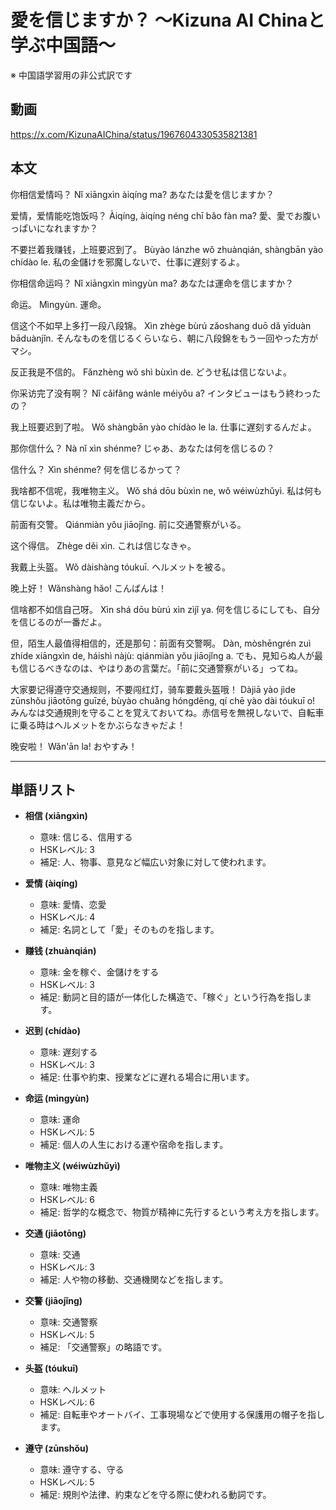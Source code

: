 # 愛を信じますか？ 〜Kizuna AI Chinaと学ぶ中国語〜
※ 中国語学習用の非公式訳です

## 動画
https://x.com/KizunaAIChina/status/1967604330535821381

## 本文

你相信爱情吗？
Nǐ xiāngxìn àiqíng ma?
あなたは愛を信じますか？

爱情，爱情能吃饱饭吗？
Àiqíng, àiqíng néng chī bǎo fàn ma?
愛、愛でお腹いっぱいになれますか？

不要拦着我赚钱，上班要迟到了。
Bùyào lánzhe wǒ zhuànqián, shàngbān yào chídào le.
私の金儲けを邪魔しないで、仕事に遅刻するよ。

你相信命运吗？
Nǐ xiāngxìn mìngyùn ma?
あなたは運命を信じますか？

命运。
Mìngyùn.
運命。

信这个不如早上多打一段八段锦。
Xìn zhège bùrú zǎoshang duō dǎ yīduàn bāduànjǐn.
そんなものを信じるくらいなら、朝に八段錦をもう一回やった方がマシ。

反正我是不信的。
Fǎnzhèng wǒ shì bùxìn de.
どうせ私は信じないよ。

你采访完了没有啊？
Nǐ cǎifǎng wánle méiyǒu a?
インタビューはもう終わったの？

我上班要迟到了啦。
Wǒ shàngbān yào chídào le la.
仕事に遅刻するんだよ。

那你信什么？
Nà nǐ xìn shénme?
じゃあ、あなたは何を信じるの？

信什么？
Xìn shénme?
何を信じるかって？

我啥都不信呢，我唯物主义。
Wǒ shá dōu bùxìn ne, wǒ wéiwùzhǔyì.
私は何も信じないよ。私は唯物主義だから。

前面有交警。
Qiánmiàn yǒu jiāojǐng.
前に交通警察がいる。

这个得信。
Zhège děi xìn.
これは信じなきゃ。

我戴上头盔。
Wǒ dàishàng tóukuī.
ヘルメットを被る。

晚上好！
Wǎnshàng hǎo!
こんばんは！

信啥都不如信自己呀。
Xìn shá dōu bùrú xìn zìjǐ ya.
何を信じるにしても、自分を信じるのが一番だよ。

但，陌生人最值得相信的，还是那句：前面有交警啊。
Dàn, mòshēngrén zuì zhíde xiāngxìn de, háishì nàjù: qiánmiàn yǒu jiāojǐng a.
でも、見知らぬ人が最も信じるべきなのは、やはりあの言葉だ。「前に交通警察がいる」ってね。

大家要记得遵守交通规则，不要闯红灯，骑车要戴头盔哦！
Dàjiā yào jìde zūnshǒu jiāotōng guīzé, bùyào chuǎng hóngdēng, qí chē yào dài tóukuī o!
みんなは交通規則を守ることを覚えておいてね。赤信号を無視しないで、自転車に乗る時はヘルメットをかぶらなきゃだよ！

晚安啦！
Wǎn'ān la!
おやすみ！

---

## 単語リスト

* **相信 (xiāngxìn)**
    * 意味: 信じる、信用する
    * HSKレベル: 3
    * 補足: 人、物事、意見など幅広い対象に対して使われます。

* **爱情 (àiqíng)**
    * 意味: 愛情、恋愛
    * HSKレベル: 4
    * 補足: 名詞として「愛」そのものを指します。

* **赚钱 (zhuànqián)**
    * 意味: 金を稼ぐ、金儲けをする
    * HSKレベル: 3
    * 補足: 動詞と目的語が一体化した構造で、「稼ぐ」という行為を指します。

* **迟到 (chídào)**
    * 意味: 遅刻する
    * HSKレベル: 3
    * 補足: 仕事や約束、授業などに遅れる場合に用います。

* **命运 (mìngyùn)**
    * 意味: 運命
    * HSKレベル: 5
    * 補足: 個人の人生における運や宿命を指します。

* **唯物主义 (wéiwùzhǔyì)**
    * 意味: 唯物主義
    * HSKレベル: 6
    * 補足: 哲学的な概念で、物質が精神に先行するという考え方を指します。

* **交通 (jiāotōng)**
    * 意味: 交通
    * HSKレベル: 3
    * 補足: 人や物の移動、交通機関などを指します。

* **交警 (jiāojǐng)**
    * 意味: 交通警察
    * HSKレベル: 5
    * 補足: 「交通警察」の略語です。

* **头盔 (tóukuī)**
    * 意味: ヘルメット
    * HSKレベル: 6
    * 補足: 自転車やオートバイ、工事現場などで使用する保護用の帽子を指します。

* **遵守 (zūnshǒu)**
    * 意味: 遵守する、守る
    * HSKレベル: 5
    * 補足: 規則や法律、約束などを守る際に使われる動詞です。
